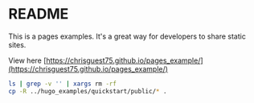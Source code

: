 # README
This is a pages examples.  It's a great way for developers to share static sites.   

View here [https://chrisguest75.github.io/pages_example/](https://chrisguest75.github.io/pages_example/)


```sh
ls | grep -v '' | xargs rm -rf
cp -R ../hugo_examples/quickstart/public/* . 
```